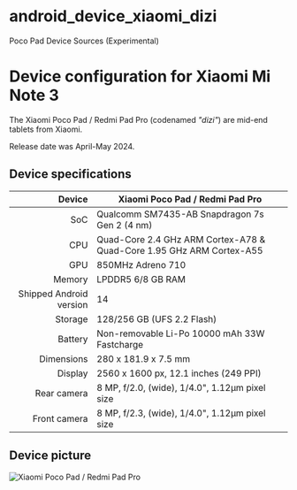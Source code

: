 # android_device_xiaomi_dizi
Poco Pad Device Sources (Experimental)


Device configuration for Xiaomi Mi Note 3
==============

The Xiaomi Poco Pad / Redmi Pad Pro (codenamed _"dizi"_) are mid-end tablets from Xiaomi.

Release date was April-May 2024.

## Device specifications

|                  Device | Xiaomi Poco Pad / Redmi Pad Pro                                          |
|------------------------:|--------------------------------------------------------------------------|
|                     SoC | Qualcomm SM7435-AB Snapdragon 7s Gen 2 (4 nm)                            |
|                     CPU | Quad-Core 2.4 GHz ARM Cortex-A78 & Quad-Core 1.95 GHz ARM Cortex-A55     |
|                     GPU | 850MHz Adreno 710                                                        |
|                  Memory | LPDDR5 6/8 GB RAM                                                        |
| Shipped Android version | 14                                                                       |
|                 Storage | 128/256 GB (UFS 2.2 Flash)                                               |
|                 Battery | Non-removable Li-Po 10000 mAh 33W Fastcharge                             |
|              Dimensions | 280 x 181.9 x 7.5 mm                                                     |
|                 Display | 2560 x 1600 px, 12.1 inches (249 PPI)                                    |
|             Rear camera | 8 MP, f/2.0, (wide), 1/4.0", 1.12µm pixel size                           |
|            Front camera | 8 MP, f/2.3, (wide), 1/4.0", 1.12µm pixel size                           |

## Device picture

![Xiaomi Poco Pad / Redmi Pad Pro](https://resim.epey.com/941057/m_poco-pad-11.jpg "Xiaomi Poco Pad / Redmi Pad Pro")
